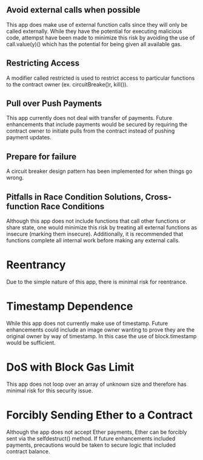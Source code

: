 ## Avoid external calls when possible
This app does make use of external function calls since they will only be called externally. While they have the potential for executing malicious code, attempst have been made to minimize this risk by avoiding the use of call.value(y)() which has the potential for being given all available gas.

## Restricting Access
A modifier called restricted is used to restrict access to particular functions to the contract owner (ex. circuitBreake()r, kill()).

## Pull over Push Payments
This app currently does not deal with transfer of payments. Future enhancements that include payments would be secured by requiring the contract owner to initiate pulls from the contract instead of pushing payment updates.

## Prepare for failure
A circuit breaker design pattern has been implemented for when things go wrong.

## Pitfalls in Race Condition Solutions, Cross-function Race Conditions
Although this app does not include functions that call other functions or share state, one would minimize this risk by treating all external functions as insecure (marking them insecure). Additionally, it is recommended that functions complete all internal work before making any external calls.

# Reentrancy
Due to the simple nature of this app, there is minimal risk for reentrance.

# Timestamp Dependence
While this app does not currently make use of timestamp. Future enhancements could include an image owner wanting to prove they are the original owner by way of timestamp. In this case the use of block.timestamp would be sufficient.

# DoS with Block Gas Limit
This app does not loop over an array of unknown size and therefore has minimal risk for this security issue.

# Forcibly Sending Ether to a Contract
Although the app does not accept Ether payments, Ether can be forcibly sent via the selfdestruct() method. If future enhancements included payments, precautions would be taken to secure logic that included contract balance.